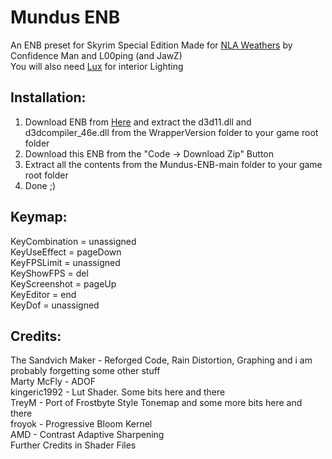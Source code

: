 # Mundus ENB
An ENB preset for Skyrim Special Edition
Made for [NLA Weathers](https://www.nexusmods.com/skyrimspecialedition/mods/77191) by Confidence Man and L00ping (and JawZ)  
You will also need [Lux](https://www.nexusmods.com/skyrimspecialedition/mods/43158) for interior Lighting  
  
## Installation:  
1. Download ENB from [Here](http://enbdev.com/download_mod_tesskyrimse.html) and extract the d3d11.dll and d3dcompiler_46e.dll from the WrapperVersion folder to your game root folder
2. Download this ENB from the "Code -> Download Zip" Button
3. Extract all the contents from the Mundus-ENB-main folder to your game root folder
4. Done ;)
  
## Keymap:  
KeyCombination  = unassigned  
KeyUseEffect    = pageDown  
KeyFPSLimit     = unassigned  
KeyShowFPS      = del  
KeyScreenshot   = pageUp  
KeyEditor       = end  
KeyDof          = unassigned  
  
## Credits:
The Sandvich Maker - Reforged Code, Rain Distortion, Graphing and i am probably forgetting some other stuff  
Marty McFly - ADOF  
kingeric1992 - Lut Shader. Some bits here and there  
TreyM - Port of Frostbyte Style Tonemap and some more bits here and there  
froyok - Progressive Bloom Kernel  
AMD - Contrast Adaptive Sharpening  
Further Credits in Shader Files  
